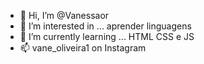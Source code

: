- 👋 Hi, I’m @Vanessaor
- 👀 I’m interested in ... aprender linguagens 
- 🌱 I’m currently learning ... HTML CSS e JS 
- 📫 vane_oliveira1 on Instagram 

<!---
Vanessaor/Vanessaor is a ✨ special ✨ repository because its `README.md` (this file) appears on your GitHub profile.
You can click the Preview link to take a look at your changes.
--->
